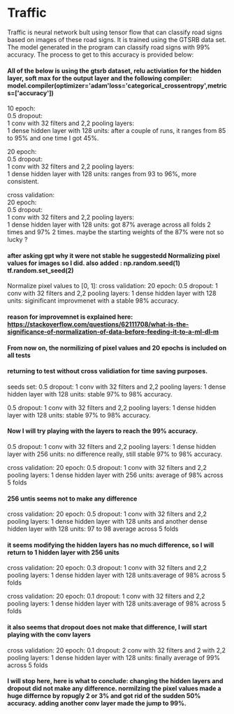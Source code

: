 # Traffic
Traffic is neural network bult using tensor flow that can classify road signs based on images of these road signs. It is trained using the GTSRB data set. <br>
The model generated in the program can classify road signs with 99% accuracy. The process to get to this accuracy is provided below:

#### All of the below is using the gtsrb dataset, relu activiation for the hidden layer, soft max for the output layer and the following compiler: model.compiler(optimizer='adam'loss='categorical_crossentropy',metrics=['accuracy'])

10 epoch:<br>
    0.5 dropout:<br>
        1 conv with 32 filters and 2,2 pooling layers:<br>
            1 dense hidden layer with 128 units: after a couple of runs, it ranges from 85 to 95% and one time I got 45%.<br> 

20 epoch:<br>
    0.5 dropout:<br>
        1 conv with 32 filters and 2,2 pooling layers:<br>
            1 dense hidden layer with 128 units: ranges from 93 to 96%, more consistent.<br>

cross validation:<br>
    20 epoch:<br>
        0.5 dropout:<br>
            1 conv with 32 filters and 2,2 pooling layers:<br>
                1 dense hidden layer with 128 units: got 87% average across all folds 2 times and 97% 2 times. maybe the starting weights of the 87% were not so lucky ?<br>

#### after asking gpt why it were not stable he suggestedd Normalizing pixel values for images so I did. also added : np.random.seed(1) tf.random.set_seed(2)

Normalize pixel values to [0, 1]:
    cross validation:
        20 epoch:
            0.5 dropout:
                1 conv with 32 filters and 2,2 pooling layers:
                    1 dense hidden layer with 128 units: siginificant improvmenet with a stable 98% accuracy. 

#### reason for improvemnet is explained here: https://stackoverflow.com/questions/62111708/what-is-the-significance-of-normalization-of-data-before-feeding-it-to-a-ml-dl-m

#### From now on, the normilizing of pixel values and 20 epochs is included on all tests 

#### returning to test without cross validiation for time saving purposes.
seeds set:
        0.5 dropout:
            1 conv with 32 filters and 2,2 pooling layers:
                1 dense hidden layer with 128 units: stable 97% to 98% accuracy.

0.5 dropout:
    1 conv with 32 filters and 2,2 pooling layers:
        1 dense hidden layer with 128 units: stable 97% to 98% accuracy.

#### Now I will try playing with the layers to reach the 99% accuracy.

0.5 dropout:
    1 conv with 32 filters and 2,2 pooling layers:
        1 dense hidden layer with 256 units: no difference really, still stable 97% to 98% accuracy.

cross validation:
        20 epoch:
            0.5 dropout:
                1 conv with 32 filters and 2,2 pooling layers:
                    1 dense hidden layer with 256 units: average of 98% across 5 folds

#### 256 untis seems not to make any difference

cross validation:
        20 epoch:
            0.5 dropout:
                1 conv with 32 filters and 2,2 pooling layers:
                    1 dense hidden layer with 128 units
                    and another dense hidden layer with 128 units: 97 to 98 average across 5 folds

#### it seems modifying the hidden layers has no much difference, so I will return to 1 hidden layer with 256 units

cross validation:
        20 epoch:
            0.3 dropout:
                1 conv with 32 filters and 2,2 pooling layers:
                    1 dense hidden layer with 128 units:average of 98% across 5 folds

cross validation:
        20 epoch:
            0.1 dropout:
                1 conv with 32 filters and 2,2 pooling layers:
                    1 dense hidden layer with 128 units:average of 98% across 5 folds

#### it also seems that dropout does not make that difference, I will start playing with the conv layers

cross validation:
        20 epoch:
            0.1 dropout:
                2 conv with 32 filters and 2 with 2,2 pooling layers:
                    1 dense hidden layer with 128 units: finally average of 99% across 5 folds

#### I will stop here, here is what to conclude: changing the hidden layers and dropout did not make any difference. normilzing the pixel values made a huge differnce by ropugly 2 or 3% and got rid of the sudden 50% accuracy. adding another conv layer made the jump to 99%.
                
    











